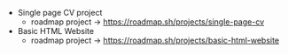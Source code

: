 - Single page CV project
  - roadmap project → <https://roadmap.sh/projects/single-page-cv>
- Basic HTML Website
  - roadmap project → <https://roadmap.sh/projects/basic-html-website>
